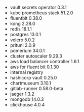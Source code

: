 - vault secrets operator 0.3.1
- kube prometheus stack 51.2.0
- fluentbit 0.38.0
- kong 2.28.0
- redis 18.1.1
- postgres 13.0.1
- velero 5.0.2
- pritunl 2.0.9
- pomerium 34.0.1
- cluster autoscaler 9.29.3
- aws load balancer controller 1.6.1
- aws for fluent bit 0.1.30
- internal registry 
- hashicorp vault 0.25.0
- chartmuseum 3.10.1
- gitlab-runner 0.58.0-beta
- jaeger 1.3.2
- mongodb 14.0.3
- clickhouse 4.0.4